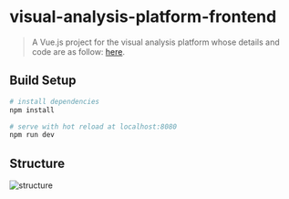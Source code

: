 # visual-analysis-platform-frontend

> A Vue.js project for the visual analysis platform 
> whose details and code are as follow: 
> [here](https://github.com/cutrain/visual-analysis-platform).

## Build Setup

``` bash
# install dependencies
npm install

# serve with hot reload at localhost:8080
npm run dev

```

## Structure

![structure](https://github.com/yjwang12/front/blob/master/src/assets/readme-structure.png)
